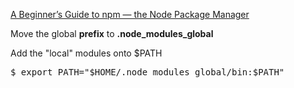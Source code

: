 [A Beginner’s Guide to npm — the Node Package Manager](https://www.sitepoint.com/beginners-guide-node-package-manager/)  

Move the global <b>prefix</b> to <b>.node_modules_global</b>  

Add the "local" modules onto $PATH
<pre>
$ export PATH="$HOME/.node_modules_global/bin:$PATH"
</pre>
